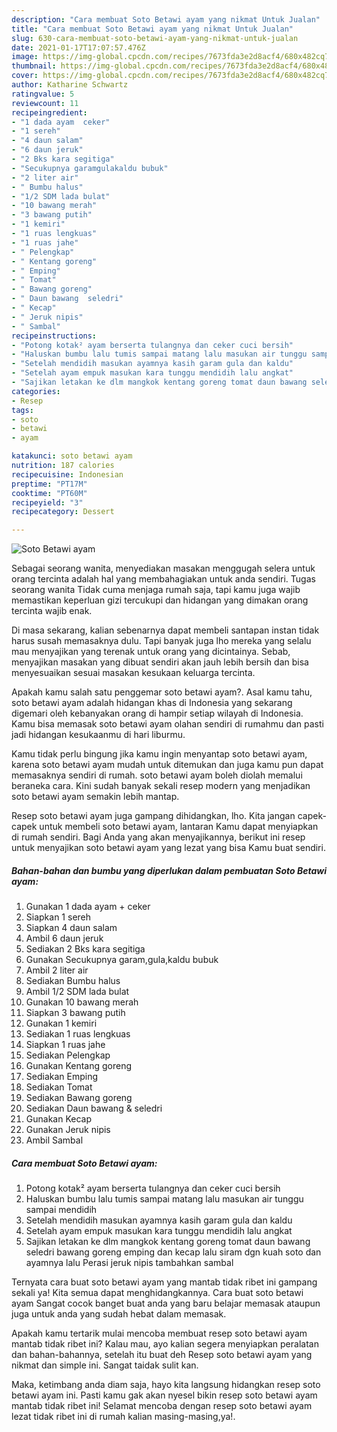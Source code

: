 ```yaml
---
description: "Cara membuat Soto Betawi ayam yang nikmat Untuk Jualan"
title: "Cara membuat Soto Betawi ayam yang nikmat Untuk Jualan"
slug: 630-cara-membuat-soto-betawi-ayam-yang-nikmat-untuk-jualan
date: 2021-01-17T17:07:57.476Z
image: https://img-global.cpcdn.com/recipes/7673fda3e2d8acf4/680x482cq70/soto-betawi-ayam-foto-resep-utama.jpg
thumbnail: https://img-global.cpcdn.com/recipes/7673fda3e2d8acf4/680x482cq70/soto-betawi-ayam-foto-resep-utama.jpg
cover: https://img-global.cpcdn.com/recipes/7673fda3e2d8acf4/680x482cq70/soto-betawi-ayam-foto-resep-utama.jpg
author: Katharine Schwartz
ratingvalue: 5
reviewcount: 11
recipeingredient:
- "1 dada ayam  ceker"
- "1 sereh"
- "4 daun salam"
- "6 daun jeruk"
- "2 Bks kara segitiga"
- "Secukupnya garamgulakaldu bubuk"
- "2 liter air"
- " Bumbu halus"
- "1/2 SDM lada bulat"
- "10 bawang merah"
- "3 bawang putih"
- "1 kemiri"
- "1 ruas lengkuas"
- "1 ruas jahe"
- " Pelengkap"
- " Kentang goreng"
- " Emping"
- " Tomat"
- " Bawang goreng"
- " Daun bawang  seledri"
- " Kecap"
- " Jeruk nipis"
- " Sambal"
recipeinstructions:
- "Potong kotak² ayam berserta tulangnya dan ceker cuci bersih"
- "Haluskan bumbu lalu tumis sampai matang lalu masukan air tunggu sampai mendidih"
- "Setelah mendidih masukan ayamnya kasih garam gula dan kaldu"
- "Setelah ayam empuk masukan kara tunggu mendidih lalu angkat"
- "Sajikan letakan ke dlm mangkok kentang goreng tomat daun bawang seledri bawang goreng emping dan kecap lalu siram dgn kuah soto dan ayamnya lalu Perasi jeruk nipis tambahkan sambal"
categories:
- Resep
tags:
- soto
- betawi
- ayam

katakunci: soto betawi ayam 
nutrition: 187 calories
recipecuisine: Indonesian
preptime: "PT17M"
cooktime: "PT60M"
recipeyield: "3"
recipecategory: Dessert

---
```



![Soto Betawi ayam](https://img-global.cpcdn.com/recipes/7673fda3e2d8acf4/680x482cq70/soto-betawi-ayam-foto-resep-utama.jpg)

Sebagai seorang wanita, menyediakan masakan menggugah selera untuk orang tercinta adalah hal yang membahagiakan untuk anda sendiri. Tugas seorang  wanita Tidak cuma menjaga rumah saja, tapi kamu juga wajib memastikan keperluan gizi tercukupi dan hidangan yang dimakan orang tercinta wajib enak.

Di masa  sekarang, kalian sebenarnya dapat membeli santapan instan tidak harus susah memasaknya dulu. Tapi banyak juga lho mereka yang selalu mau menyajikan yang terenak untuk orang yang dicintainya. Sebab, menyajikan masakan yang dibuat sendiri akan jauh lebih bersih dan bisa menyesuaikan sesuai masakan kesukaan keluarga tercinta. 



Apakah kamu salah satu penggemar soto betawi ayam?. Asal kamu tahu, soto betawi ayam adalah hidangan khas di Indonesia yang sekarang digemari oleh kebanyakan orang di hampir setiap wilayah di Indonesia. Kamu bisa memasak soto betawi ayam olahan sendiri di rumahmu dan pasti jadi hidangan kesukaanmu di hari liburmu.

Kamu tidak perlu bingung jika kamu ingin menyantap soto betawi ayam, karena soto betawi ayam mudah untuk ditemukan dan juga kamu pun dapat memasaknya sendiri di rumah. soto betawi ayam boleh diolah memalui beraneka cara. Kini sudah banyak sekali resep modern yang menjadikan soto betawi ayam semakin lebih mantap.

Resep soto betawi ayam juga gampang dihidangkan, lho. Kita jangan capek-capek untuk membeli soto betawi ayam, lantaran Kamu dapat menyiapkan di rumah sendiri. Bagi Anda yang akan menyajikannya, berikut ini resep untuk menyajikan soto betawi ayam yang lezat yang bisa Kamu buat sendiri.

<!--inarticleads1-->

##### Bahan-bahan dan bumbu yang diperlukan dalam pembuatan Soto Betawi ayam:

1. Gunakan 1 dada ayam + ceker
1. Siapkan 1 sereh
1. Siapkan 4 daun salam
1. Ambil 6 daun jeruk
1. Sediakan 2 Bks kara segitiga
1. Gunakan Secukupnya garam,gula,kaldu bubuk
1. Ambil 2 liter air
1. Sediakan  Bumbu halus
1. Ambil 1/2 SDM lada bulat
1. Gunakan 10 bawang merah
1. Siapkan 3 bawang putih
1. Gunakan 1 kemiri
1. Sediakan 1 ruas lengkuas
1. Siapkan 1 ruas jahe
1. Sediakan  Pelengkap
1. Gunakan  Kentang goreng
1. Sediakan  Emping
1. Sediakan  Tomat
1. Sediakan  Bawang goreng
1. Sediakan  Daun bawang &amp; seledri
1. Gunakan  Kecap
1. Gunakan  Jeruk nipis
1. Ambil  Sambal




<!--inarticleads2-->

##### Cara membuat Soto Betawi ayam:

1. Potong kotak² ayam berserta tulangnya dan ceker cuci bersih
1. Haluskan bumbu lalu tumis sampai matang lalu masukan air tunggu sampai mendidih
1. Setelah mendidih masukan ayamnya kasih garam gula dan kaldu
1. Setelah ayam empuk masukan kara tunggu mendidih lalu angkat
1. Sajikan letakan ke dlm mangkok kentang goreng tomat daun bawang seledri bawang goreng emping dan kecap lalu siram dgn kuah soto dan ayamnya lalu Perasi jeruk nipis tambahkan sambal




Ternyata cara buat soto betawi ayam yang mantab tidak ribet ini gampang sekali ya! Kita semua dapat menghidangkannya. Cara buat soto betawi ayam Sangat cocok banget buat anda yang baru belajar memasak ataupun juga untuk anda yang sudah hebat dalam memasak.

Apakah kamu tertarik mulai mencoba membuat resep soto betawi ayam mantab tidak ribet ini? Kalau mau, ayo kalian segera menyiapkan peralatan dan bahan-bahannya, setelah itu buat deh Resep soto betawi ayam yang nikmat dan simple ini. Sangat taidak sulit kan. 

Maka, ketimbang anda diam saja, hayo kita langsung hidangkan resep soto betawi ayam ini. Pasti kamu gak akan nyesel bikin resep soto betawi ayam mantab tidak ribet ini! Selamat mencoba dengan resep soto betawi ayam lezat tidak ribet ini di rumah kalian masing-masing,ya!.

